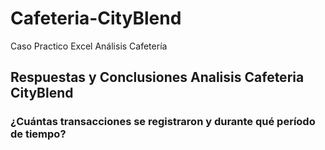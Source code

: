 # Cafeteria-CityBlend
Caso Practico Excel Análisis Cafetería 
## Respuestas y Conclusiones Analisis Cafeteria CityBlend
### ¿Cuántas transacciones se registraron y durante qué período de tiempo?

